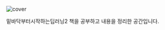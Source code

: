 ![cover](https://user-images.githubusercontent.com/86715604/149647524-42134090-ac3d-4808-88ac-bc6c00c0ab64.png)

밑바닥부터시작하는딥러닝2 책을 공부하고 내용을 정리한 공간입니다.
